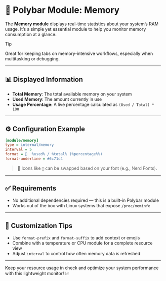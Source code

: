 # 🧠 Polybar Module: Memory

The **Memory module** displays real-time statistics about your system’s RAM usage. It’s a simple yet essential module to help you monitor memory consumption at a glance.

> [!TIP]
> Great for keeping tabs on memory-intensive workflows, especially when multitasking or debugging.

---

## 📊 Displayed Information

- **Total Memory**: The total available memory on your system
- **Used Memory**: The amount currently in use
- **Usage Percentage**: A live percentage calculated as `(Used / Total) * 100`

---

## ⚙️ Configuration Example

```ini
[module/memory]
type = internal/memory
interval = 5
format =   %used% / %total% (%percentage%%)
format-underline = #6c71c4
```

> 🧠 Icons like `` can be swapped based on your font (e.g., Nerd Fonts).

---

## ✅ Requirements

- No additional dependencies required — this is a built-in Polybar module
- Works out of the box with Linux systems that expose `/proc/meminfo`

---

## 🎨 Customization Tips

- Use `format-prefix` and `format-suffix` to add context or emojis
- Combine with a temperature or CPU module for a complete resource view
- Adjust `interval` to control how often memory data is refreshed

---

Keep your resource usage in check and optimize your system performance with this lightweight monitor! 📈
